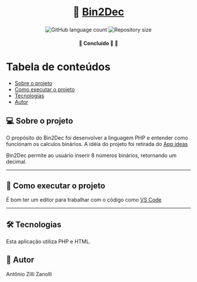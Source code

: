 <h1 align="center">
     🧮 <a href="#" alt="Bin2Dec"> Bin2Dec </a>
</h1>

<h3 align="center">

</h3>

<p align="center">
  <img alt="GitHub language count" src="https://img.shields.io/github/languages/count/antonioZZanolli/Bin2Dec?color=%2304D361">

  <img alt="Repository size" src="https://img.shields.io/github/repo-size/antonioZZanolli/Bin2Dec">
      
 
</p>

<h4 align="center">
	🚧   Concluído 🚀 🚧
</h4>

Tabela de conteúdos
=================
<!--ts-->
   * [Sobre o projeto](#-sobre-o-projeto)
   * [Como executar o projeto](#-como-executar-o-projeto)
   * [Tecnologias](#-tecnologias)
   * [Autor](#-autor)
<!--te-->


## 💻 Sobre o projeto
O propósito do Bin2Dec foi desenvolver a linguagem PHP e entender como funcionam os calculos binários. A idéia do projeto foi retirada do [App ideas](https://github.com/florinpop17/app-ideas/blob/master/Projects/1-Beginner/Bin2Dec-App.md)

Bin2Dec permite ao usuário inserir 8 números binários, retornando um decimal.

---

## 🚀 Como executar o projeto
É bom ter um editor para trabalhar com o código como [VS Code](https://code.visualstudio.com/)

---

## 🛠 Tecnologias
Esta aplicação utiliza PHP e HTML.

## 🦸 Autor
Antônio Zilli Zanolli
